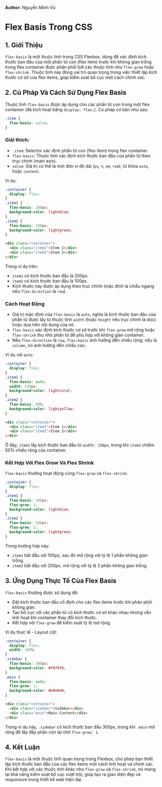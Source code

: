 **Author:** Nguyễn Minh Vũ

# Flex Basis Trong CSS

## 1. Giới Thiệu
`flex-basis` là một thuộc tính trong CSS Flexbox, dùng để xác định kích thước ban đầu của một phần tử con (flex item) trước khi không gian trống trong flex container được phân phối bởi các thuộc tính như `flex-grow` hoặc `flex-shrink`. Thuộc tính này đóng vai trò quan trọng trong việc thiết lập kích thước cơ sở của flex items, giúp kiểm soát bố cục một cách chính xác.

## 2. Cú Pháp Và Cách Sử Dụng Flex Basis
Thuộc tính `flex-basis` được áp dụng cho các phần tử con trong một flex container (đã kích hoạt bằng `display: flex;`). Cú pháp cơ bản như sau:
```css
.item {
  flex-basis: value;
}
```
### Giải thích:
- `.item`: Selector xác định phần tử con (flex item) trong flex container.
- `flex-basis`: Thuộc tính xác định kích thước ban đầu của phần tử theo trục chính (main axis).
- `value`: Giá trị có thể là một đơn vị độ dài (`px`, `%`, `em`, `rem`), từ khóa `auto`, hoặc `content`.

Ví dụ:
```css
.container {
  display: flex;
}
.item1 {
  flex-basis: 200px;
  background-color: lightblue;
}
.item2 {
  flex-basis: 100px;
  background-color: lightgreen;
}
```
```html
<div class="container">
  <div class="item1">Item 1</div>
  <div class="item2">Item 2</div>
</div>
```
Trong ví dụ trên:
- `item1` có kích thước ban đầu là 200px.
- `item2` có kích thước ban đầu là 100px.
- Kích thước này được áp dụng theo trục chính (mặc định là chiều ngang nếu `flex-direction` là `row`).

### Cách Hoạt Động
- Giá trị mặc định của `flex-basis` là `auto`, nghĩa là kích thước ban đầu của phần tử được lấy từ thuộc tính `width` (hoặc `height` nếu trục chính là dọc) hoặc dựa trên nội dung của nó.
- `flex-basis` xác định kích thước cơ sở trước khi `flex-grow` mở rộng hoặc `flex-shrink` thu nhỏ phần tử để phù hợp với không gian container.
- Nếu `flex-direction` là `row`, `flex-basis` ảnh hưởng đến chiều rộng; nếu là `column`, nó ảnh hưởng đến chiều cao.

Ví dụ với `auto`:
```css
.container {
  display: flex;
}
.item1 {
  flex-basis: auto;
  width: 150px;
  background-color: lightcoral;
}
.item2 {
  flex-basis: 50%;
  background-color: lightyellow;
}
```
```html
<div class="container">
  <div class="item1">Item 1</div>
  <div class="item2">Item 2</div>
</div>
```
Ở đây, `item1` lấy kích thước ban đầu từ `width: 150px`, trong khi `item2` chiếm 50% chiều rộng của container.

### Kết Hợp Với Flex Grow Và Flex Shrink
`flex-basis` thường hoạt động cùng `flex-grow` và `flex-shrink`:
```css
.container {
  display: flex;
}
.item1 {
  flex-basis: 100px;
  flex-grow: 1;
  background-color: lightblue;
}
.item2 {
  flex-basis: 200px;
  flex-grow: 2;
  background-color: lightgreen;
}
```
Trong trường hợp này:
- `item1` bắt đầu với 100px, sau đó mở rộng với tỷ lệ 1 phần không gian trống.
- `item2` bắt đầu với 200px, mở rộng với tỷ lệ 2 phần không gian trống.

## 3. Ứng Dụng Thực Tế Của Flex Basis
`flex-basis` thường được sử dụng để:
- Đặt kích thước ban đầu cố định cho các flex items trước khi phân phối không gian.
- Tạo bố cục với các phần tử có kích thước cơ sở khác nhau nhưng vẫn linh hoạt khi container thay đổi kích thước.
- Kết hợp với `flex-grow` để kiểm soát tỷ lệ mở rộng.

Ví dụ thực tế - Layout cột:
```css
.container {
  display: flex;
  width: 100%;
}
.sidebar {
  flex-basis: 300px;
  background-color: #f0f0f0;
}
.main {
  flex-basis: auto;
  flex-grow: 1;
  background-color: #e0e0e0;
}
```
```html
<div class="container">
  <div class="sidebar">Sidebar</div>
  <div class="main">Main Content</div>
</div>
```
Trong ví dụ này, `.sidebar` có kích thước ban đầu 300px, trong khi `.main` mở rộng để lấp đầy phần còn lại nhờ `flex-grow: 1`.

## 4. Kết Luận
`flex-basis` là một thuộc tính quan trọng trong Flexbox, cho phép bạn thiết lập kích thước ban đầu của các flex items một cách linh hoạt và chính xác. Khi kết hợp với các thuộc tính khác như `flex-grow` và `flex-shrink`, nó mang lại khả năng kiểm soát bố cục vượt trội, giúp tạo ra giao diện đẹp và responsive trong thiết kế web hiện đại.